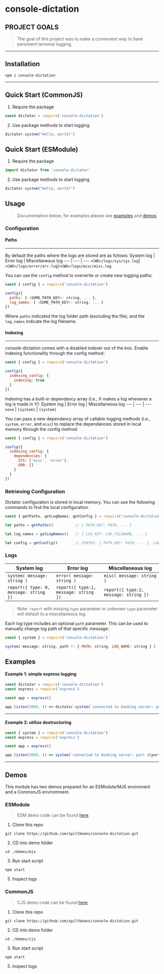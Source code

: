 # console-dictation

## PROJECT GOALS
> The goal of this project was to make a convenient way to have persistent terminal logging.

- - -

## Installation
```
npm i console-dictation
```
- - -

## Quick Start (CommonJS)

1. Require the package
```js
const dictator = require('console-dictation')
```

2. Use package methods to start logging
```js
dictator.system("Hello, world!")
```
## Quick Start (ESModule)
1. Require the package
```js
import dictator from 'console-dictator'
```

2. Use package methods to start logging
```js
dictator.system("Hello, world!")
```

## Usage

> Documentation below, for examples please see [examples](#examples) and [demos](#demos)

### Configuration

#### Paths
---

By default the paths where the logs are stored are as follows:
System log | Error log | Miscellaneous log
--- | --- | ---
`<CWD>/logs/sys/sys.log`|`<CWD>/logs/error/err.log`|`<CWD>/logs/misc/misc.log`

You can use the `config` method to overwrite or create new logging paths:

```js
const { config } = require('console-dictation')

config({ 
  paths: { <SOME_PATH_KEY>: string, ... }, 
  log_names: { <SOME_PATH_KEY>: string, ... } 
})
```

Where `paths` indicated the log folder path (excluding the file), and the `log_names` indicate the log filename.

#### Indexing
---

console-dictation comes with a disabled indexer out of the box. Enable indexing functionality through the config method:
```js
const { config } = require('console-dictation')

config({ 
  indexing_config: {
    indexing: true
  }
})
```
Indexing has a built-in dependancy array (i.e., X makes a log whenever a log is made in Y):
System log | Error log | Miscellaneous log
--- | --- | ---
`none` | `[system]` | `[system]`

You can pass a new dependancy array of callable logging methods (i.e., `system`, `error`, and `misc`) to replace the dependancies stored in local memory through the config method:
```js
const { config } = require('console-dictation')

config({
  indexing_config: {
    dependencies: {
      SYS: ['misc', 'error'],
      ERR: []
    }
  }
})
```

### Retrieving Configuration

Dictator configuration is stored in local memory. You can use the following commands to find the local configuration.

```js
const { getPaths, getLogNames, getConfig } = require('console-dictation')

let paths = getPaths()          // { PATH_KEY: PATH, ... }

let log_names = getLogNames()   // { LOG_KEY: LOG_FILENAME, ... }

let config = getConfig()        // {PATHS: { PATH_KEY: PATH, ... }, LOG_NAMES: { LOG_KEY: LOG_FILENAME, ... }}, INDEXING_CONFIG: {indexing: boolean, dependencies: {LOG_KEY: []}}
```

### Logs
  
System log | Error log | Miscellaneous log
--- | --- | ---
`system( message: string )` | `error( message: string )` | `misc( message: string )`
`report({ type: 0, message: string })` | `report({ type:1, message: string })` |`report({ type:2, message: string })` |

> Note: `report` with missing `type` parameter or unknown `type` parameter will default to a miscellaneous log.

Each log type includes an optional `path` parameter. This can be used to manually change log path of that specific message:

```js
const { system } = require('console-dictation')

system( message: string, path ?: { PATH: string, LOG_NAME: string } )
```

## Examples

#### Example 1: simple express logging

```js
const dictator = require('console-dictation')
const express = require('express')

const app = express()

app.listen(3000, () => dictator.system(`connected to booking server: port ${port}`))
```
- - -

#### Example 2: utilize destructuring

```js
const { system } = require('console-dictation')
const express = require('express')

const app = express()

app.listen(3000, () => system(`connected to booking server: port ${port}`))
```
- - -

## Demos

This module has two demos prepared for an ESModule/MJS enviroment and a CommonJS enviromment.

### ESModule
> ESM demo code can be found [here](https://github.com/spiltbeans/console-dictation/blob/main/demos/mjs/demo.js).

1. Clone this repo
```
git clone https://github.com/spiltbeans/console-dictation.git
```
2. CD into demo folder
```
cd ./demos/mjs
```
3. Run start script
```
npm start
```
5. Inspect logs

### CommonJS
> CJS demo code can be found [here](https://github.com/spiltbeans/console-dictation/blob/main/demos/cjs/demo.js).

1. Clone this repo
```
git clone https://github.com/spiltbeans/console-dictation.git
```
2. CD into demo folder
```
cd ./demos/cjs
```
3. Run start script
```
npm start
```
5. Inspect logs

